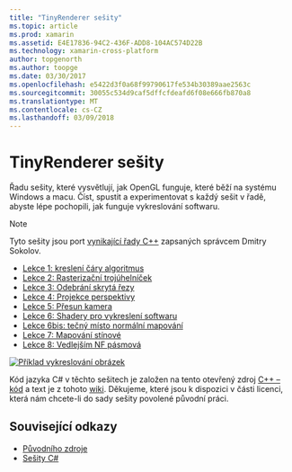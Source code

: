 ```yaml
---
title: "TinyRenderer sešity"
ms.topic: article
ms.prod: xamarin
ms.assetid: E4E17836-94C2-436F-ADD8-104AC574D22B
ms.technology: xamarin-cross-platform
author: topgenorth
ms.author: toopge
ms.date: 03/30/2017
ms.openlocfilehash: e5422d3f0a68f99790617fe534b30389aae2563c
ms.sourcegitcommit: 30055c534d9caf5dffcfdeafd6f08e666fb870a8
ms.translationtype: MT
ms.contentlocale: cs-CZ
ms.lasthandoff: 03/09/2018
---
```

# <a name="tinyrenderer-workbooks"></a>TinyRenderer sešity

Řadu sešity, které vysvětlují, jak OpenGL funguje, které běží na systému Windows a macu. Číst, spustit a experimentovat s každý sešit v řadě, abyste lépe pochopili, jak funguje vykreslování softwaru.

> [!NOTE]
> Tyto sešity jsou port [vynikající řady C++](https://github.com/ssloy/tinyrenderer/wiki) zapsaných správcem Dmitry Sokolov.

-    [Lekce 1: kreslení čáry algoritmus](https://developer.xamarin.com/workbooks/graphics/tiny-renderer/lesson1.workbook)
-    [Lekce 2: Rasterizační trojúhelníček](https://developer.xamarin.com/workbooks/graphics/tiny-renderer/lesson2.workbook)
-    [Lekce 3: Odebrání skrytá řezy](https://developer.xamarin.com/workbooks/graphics/tiny-renderer/lesson3.workbook)
-    [Lekce 4: Projekce perspektivy](https://developer.xamarin.com/workbooks/graphics/tiny-renderer/lesson4.workbook)
-    [Lekce 5: Přesun kamera](https://developer.xamarin.com/workbooks/graphics/tiny-renderer/lesson5.workbook)
-    [Lekce 6: Shadery pro vykreslení softwaru](https://developer.xamarin.com/workbooks/graphics/tiny-renderer/lesson6.workbook)
-    [Lekce 6bis: tečný místo normální mapování](https://developer.xamarin.com/workbooks/graphics/tiny-renderer/lesson6bis.workbook)
-    [Lekce 7: Mapování stínové](https://developer.xamarin.com/workbooks/graphics/tiny-renderer/lesson7.workbook)
-    [Lekce 8: Vedlejším NF pásmová](https://developer.xamarin.com/workbooks/graphics/tiny-renderer/lesson8.workbook)

[![](tinyrenderer-images/tinyrenderer-sml.png "Příklad vykreslování obrázek")](tinyrenderer-images/tinyrenderer.png#lightbox)

Kód jazyka C# v těchto sešitech je založen na tento otevřený zdroj [C++ – kód](https://github.com/ssloy/tinyrenderer) a text je z tohoto [wiki](https://github.com/ssloy/tinyrenderer/wiki/). Děkujeme, které jsou k dispozici v části licenci, která nám chcete-li do sady sešity povolené původní práci.


## <a name="related-links"></a>Související odkazy

- [Původního zdroje](https://github.com/ssloy/tinyrenderer/blob/master/README.md)
- [Sešity C#](https://github.com/xamarin/Workbooks/tree/master/graphics/tiny-renderer)
